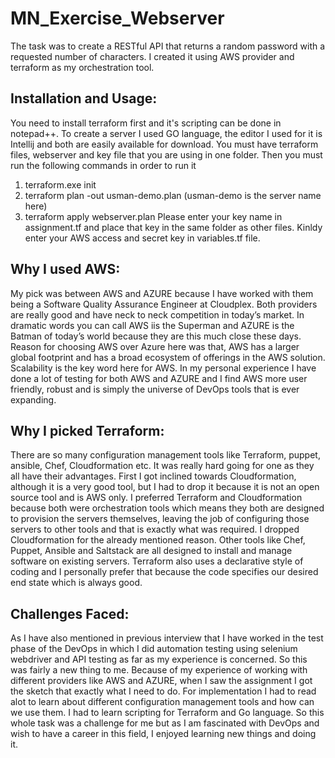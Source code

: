 # MN_Exercise_Webserver
The task was to create a RESTful API that returns a random password with a requested number of characters. I created it using AWS provider and terraform as my orchestration tool. 

## Installation and Usage:
You need to install terraform first and it's scripting can be done in notepad++. To create a server I used GO language, the editor I used for it is Intellij and both are easily available for download. You must have terraform files, webserver and key file that you are using in one folder. Then you must run the following commands in order to run it

1. terraform.exe init
2. terraform plan -out usman-demo.plan (usman-demo is the server name here)
3. terraform apply webserver.plan 
Please enter your key name in assignment.tf and place that key in the same folder as other files. Kinldy enter your AWS access and secret key in variables.tf file.  

## Why I used AWS:
My pick was between AWS and AZURE because I have worked with them being a Software Quality Assurance Engineer at Cloudplex. Both providers are really good and have neck to neck competition in today’s market. In dramatic words you can call AWS iis the Superman and AZURE is the Batman of today’s world because they are this much close these days. 
Reason for choosing AWS over Azure here was that, AWS has a larger global footprint and has a broad ecosystem of offerings in the AWS solution. Scalability is the key word here for AWS. In my personal experience I have done a lot of testing for both AWS and AZURE and I find AWS more user friendly, robust and is simply the universe of DevOps tools that is ever expanding.

## Why I picked Terraform:
There are so many configuration management tools like Terraform, puppet, ansible, Chef, Cloudformation etc. It was really hard going for one as they all have their advantages. First I got inclined towards Cloudformation, although it is a very good tool, but I had to drop it because it is not an open source tool and is AWS only. 
I preferred Terraform and Cloudformation because both were orchestration tools which means they both are designed to provision the servers themselves, leaving the job of configuring those servers to other tools and that is exactly what was required. I dropped Cloudformation for the already mentioned reason. Other tools like Chef, Puppet, Ansible and Saltstack are all designed to install and manage software on existing servers. Terraform also uses a declarative style of coding and I personally prefer that because the code specifies our desired end state which is always good.

## Challenges Faced:
As I have also mentioned in previous interview that I have worked in the test phase of the DevOps in which I did automation testing using selenium webdriver and API testing as far as my experience is concerned. So this was fairly a new thing to me. Because of my experience of working with different providers like AWS and AZURE, when I saw the assignment I got the sketch that exactly what I need to do. For implementation I had to read alot to learn about different configuration management tools and how can we use them. I had to learn scripting for Terraform and Go language. So this whole task was a challenge for me but as I am fascinated with DevOps and wish to have a career in this field, I enjoyed learning new things and doing it.

